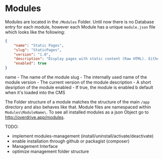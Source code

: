 # Modules

Modules are located in the `/Modules` Folder. Until now there is no Database
entry for each module, however each Module has a unique `module.json` file which
looks like the following:

```json
{
	"name": "Static Pages",
	"slug": "StaticPages",
	"version": "1.0",
	"description": "Display pages with static content (Raw HTML). Either as text files or in a database.",
	"enabled": true
}
```

name - The name of the module
slug - The internally used name of the module
version - The current version of the module
description - A short desription of the module
enabled - If true, the module is enabled b default when it's loaded into the CMS

The Folder structure of a module matches the structure of the main `/app`
directory and also behaves like that. Module files are namespaced within
`Modules\ModuleName\`.
To see all installed modules as a json Object go to
http://overdrive.app/modules.

TODO:
- implement modules-management (install/uninstall/activate/deactivate)
- enable installation through github or packagist (composer)
- Management Interface
- optimize management folder structure
